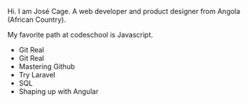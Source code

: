 Hi. I am José Cage. A web developer and product designer from Angola (African Country).

My favorite path  at codeschool is Javascript.

* Git Real
* Git Real
* Mastering Github
* Try Laravel
* SQL
* Shaping up with Angular
